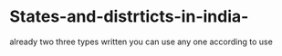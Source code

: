 # States-and-distrticts-in-india- 

already two three types written you can use any one according to use 
